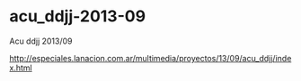 # acu_ddjj-2013-09
Acu ddjj 2013/09

http://especiales.lanacion.com.ar/multimedia/proyectos/13/09/acu_ddjj/index.html
